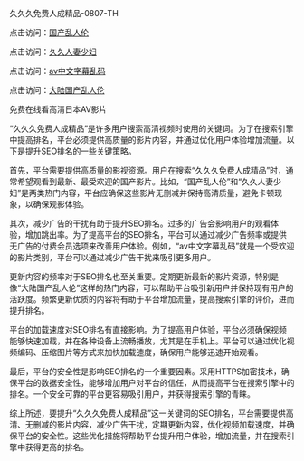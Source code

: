 久久久免费人成精品-0807-TH

点击访问：<a href="https://heiliaoga6s9v.pages.dev/">国产乱人伦</a>

点击访问：<a href="https://heiliaozj3tjd.pages.dev/">久久人妻少妇</a>

点击访问：<a href="https://heiliaoxwd5i8.pages.dev/">av中文字幕乱码</a>

点击访问：<a href="https://heiliaowt0d7p.pages.dev/">大陆国产乱人伦</a>

免费在线看高清日本AV影片

“久久久免费人成精品”是许多用户搜索高清视频时使用的关键词。为了在搜索引擎中提高排名，平台必须提供高质量的影片内容，并通过优化用户体验增加流量。以下是提升SEO排名的一些关键策略。

首先，平台需要提供高质量的影视资源。用户在搜索“久久久免费人成精品”时，通常希望观看到最新、最受欢迎的国产影片。比如，“国产乱人伦”和“久久人妻少妇”是两类热门内容，平台应确保这些影片无删减并保持高清质量，避免卡顿现象，以确保观影体验。

其次，减少广告的干扰有助于提升SEO排名。过多的广告会影响用户的观看体验，增加跳出率。为了提高平台的SEO排名，平台可以通过减少广告频率或提供无广告的付费会员选项来改善用户体验。例如，“av中文字幕乱码”就是一个受欢迎的影片类别，平台可以通过减少广告干扰来吸引更多用户。

更新内容的频率对于SEO排名也至关重要。定期更新最新的影片资源，特别是像“大陆国产乱人伦”这样的热门内容，可以帮助平台吸引新用户并保持现有用户的活跃度。频繁更新优质的内容将有助于平台增加流量，提高搜索引擎的评价，进而提升排名。

平台的加载速度对SEO排名有直接影响。为了提高用户体验，平台必须确保视频能够快速加载，并在各种设备上流畅播放，尤其是在手机上。平台可以通过优化视频编码、压缩图片等方式来加快加载速度，确保用户能够迅速开始观看。

最后，平台的安全性是影响SEO排名的一个重要因素。采用HTTPS加密技术，确保平台的数据安全性，能够增加用户对平台的信任，从而提高平台在搜索引擎中的排名。一个安全可靠的平台更容易吸引用户，并获得搜索引擎的青睐。

综上所述，要提升“久久久免费人成精品”这一关键词的SEO排名，平台需要提供高清、无删减的影片内容，减少广告干扰，定期更新内容，优化视频加载速度，并确保平台的安全性。这些优化措施将帮助平台提升用户体验，增加流量，并在搜索引擎中获得更高的排名。

<span style="display:none;">[Canonical link]( https://github.com/lh155141/89877 ）</span>
